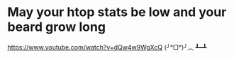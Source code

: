 # May your htop stats be low and your beard grow long
https://www.youtube.com/watch?v=dQw4w9WgXcQ
(╯°□°)╯︵ ┻━┻


<!---
DoctorB-141/DoctorB-141 is a ✨ special ✨ repository because its `README.md` (this file) appears on your GitHub profile.
You can click the Preview link to take a look at your changes.
--->

